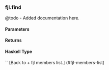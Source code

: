 ### fjl.find
@todo - Added documentation here.

#### Parameters

#### Returns
 
#### Haskell Type
``
[Back to  + fjl members list.]
(#fjl-members-list)
